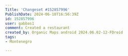 ```yaml
---
Title: 'Changeset #152857996'
PublishDate: 2024-06-18T16:56:39Z
id: 152857996
user: gabbas1
comment: Created a restaurant
created_by: Organic Maps android 2024.06.02-12-FDroid
tags:
- Montenegro

---
```


